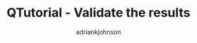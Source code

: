 ---
title: QTutorial - Validate the results
description:
author: adriankjohnson
ms.date: 08/01/2018
ms.author: adjohnso
---